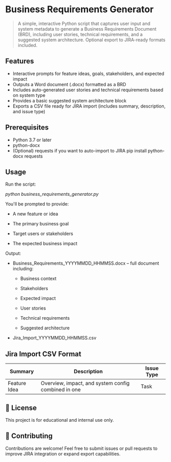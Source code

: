 # Business Requirements Generator

> A simple, interactive Python script that captures user input and system metadata to generate a Business Requirements Document (BRD), including user stories, technical requirements, and a suggested system architecture. Optional export to JIRA-ready formats included.


## Features
- Interactive prompts for feature ideas, goals, stakeholders, and expected impact
- Outputs a Word document (.docx) formatted as a BRD
- Includes auto-generated user stories and technical requirements based on system type
- Provides a basic suggested system architecture block
- Exports a CSV file ready for JIRA import (includes summary, description, and issue type)

## Prerequisites
- Python 3.7 or later
- python-docx
- (Optional) requests if you want to auto-import to JIRA
pip install python-docx requests


## Usage
Run the script:

_python business_requirements_generator.py_

You'll be prompted to provide:

- A new feature or idea

- The primary business goal

- Target users or stakeholders

- The expected business impact

Output:

- Business_Requirements_YYYYMMDD_HHMMSS.docx – full document including:

  - Business context

  - Stakeholders

  - Expected impact

  - User stories

  - Technical requirements

  - Suggested architecture

- Jira_Import_YYYYMMDD_HHMMSS.csv


## Jira Import CSV Format

| Summary      | Description                                         | Issue Type |
| ------------ | --------------------------------------------------- | ---------- |
| Feature Idea | Overview, impact, and system config combined in one | Task       |


## 🧾 License
This project is for educational and internal use only.


## 🤝 Contributing
Contributions are welcome! Feel free to submit issues or pull requests to improve JIRA integration or expand export capabilities.





